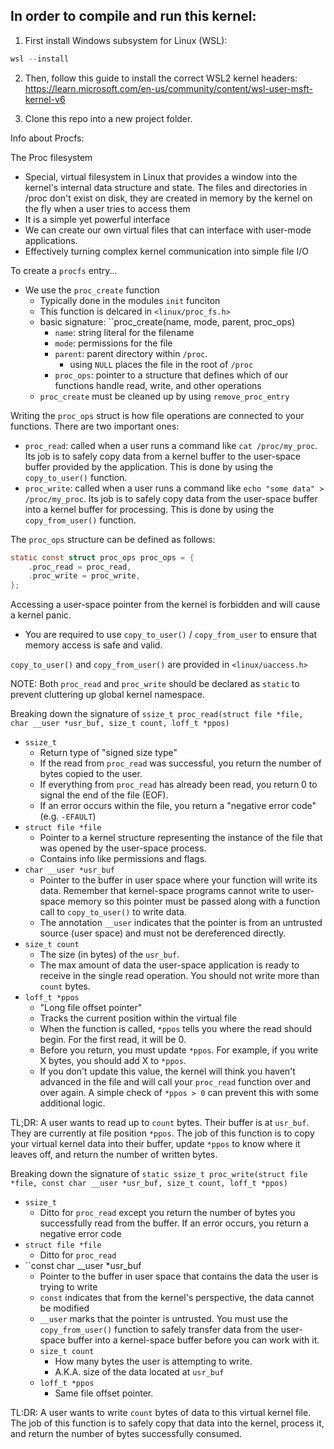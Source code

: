 ## In order to compile and run this kernel:

1. First install Windows subsystem for Linux (WSL):
```Powershell
wsl --install
```

2. Then, follow this guide to install the correct WSL2 kernel headers:
https://learn.microsoft.com/en-us/community/content/wsl-user-msft-kernel-v6


3. Clone this repo into a new project folder. 




Info about Procfs:

The Proc filesystem
- Special, virtual filesystem in Linux that provides a window into the kernel's internal data structure and state. The files and directories in /proc don't exist on disk, they are created in memory by the kernel on the fly when a user tries to access them
- It is a simple yet powerful interface 
- We can create our own virtual files that can interface with user-mode applications. 
- Effectively turning complex kernel communication into simple file I/O

To create a ``procfs`` entry...
- We use the ``proc_create`` function
	- Typically done in the modules ``init`` funciton
	- This function is delcared in ``<linux/proc_fs.h>``
	- basic signature: ``proc_create(name, mode, parent, proc_ops)
		- ``name``: string literal for the filename
		- ``mode``: permissions for the file
		- ``parent``: parent directory within ``/proc``. 
			- using ``NULL`` places the file in the root of ``/proc``
		- ``proc_ops``: pointer to a structure that defines which of our functions handle read, write, and other operations
	- ``proc_create`` must be cleaned up by using ``remove_proc_entry``


Writing the ``proc_ops`` struct is how file operations are connected to your functions. There are two important ones:
- ``proc_read``: called when a user runs a command like ``cat /proc/my_proc``. Its job is to safely copy data from a kernel buffer to the user-space buffer provided by the application. This is done by using the ``copy_to_user()`` function.
- ``proc_write``: called when a user runs a command like ``echo "some data" > /proc/my_proc``. Its job is to safely copy data from the user-space buffer into a kernel buffer for processing. This is done by using the ``copy_from_user()`` function.

The ``proc_ops`` structure can be defined as follows:
```c
static const struct proc_ops proc_ops = {
	.proc_read = proc_read,
	.proc_write = proc_write,
};
```

Accessing a user-space pointer from the kernel is forbidden and will cause a kernel panic. 
- You are required to use ``copy_to_user()`` / ``copy_from_user`` to ensure that memory access is safe and valid.

``copy_to_user()`` and ``copy_from_user()`` are provided in ``<linux/uaccess.h>`` 


NOTE: Both ``proc_read`` and ``proc_write`` should be declared as ``static`` to prevent cluttering up global kernel namespace.

Breaking down the signature of ``ssize_t proc_read(struct file *file, char __user *usr_buf, size_t count, loff_t *ppos)``
- ``ssize_t`` 
	- Return type of "signed size type"
	- If the read from ``proc_read`` was successful, you return the number of bytes copied to the user.
	- If everything from ``proc_read`` has already been read, you return 0 to signal the end of the file (EOF).
	- If an error occurs within the file, you return a "negative error code" (e.g. ``-EFAULT``)
- ``struct file *file`` 
	- Pointer to a kernel structure representing the instance of the file that was opened by the user-space process. 
	- Contains info like permissions and flags.
- ``char __user *usr_buf`` 
	- Pointer to the buffer in user space where your function will write its data. Remember that kernel-space programs cannot write to user-space memory so this pointer must be passed along with a function call to ``copy_to_user()`` to write data.
	- The annotation ``__user`` indicates that the pointer is from an untrusted source (user space) and must not be dereferenced directly.
- ``size_t count``
	- The size (in bytes) of the ``usr_buf``. 
	- The max amount of data the user-space application is ready to receive in the single read operation. You should not write more than ``count`` bytes.
- ``loff_t *ppos`` 
	- "Long file offset pointer"
	- Tracks the current position within the virtual file
	- When the function is called, ``*ppos`` tells you where the read should begin. For the first read, it will be 0.
	- Before you return, you must update ``*ppos``. For example, if you write X bytes, you should add X to ``*ppos``. 
	- If you don't update this value, the kernel will think you haven't advanced in the file and will call your ``proc_read`` function over and over again. A simple check of ``*ppos > 0`` can prevent this with some additional logic.

TL;DR: A user wants to read up to ``count`` bytes. Their buffer is at ``usr_buf``. They are currently at file position ``*ppos``. The job of this function is to copy your virtual kernel data into their buffer, update ``*ppos`` to know where it leaves off, and return the number of written bytes.

Breaking down the signature of ``static ssize_t proc_write(struct file *file, const char __user *usr_buf, size_t count, loff_t *ppos)``
- ``ssize_t``
	- Ditto for ``proc_read`` except you return the number of bytes you successfully read from the buffer. If an error occurs, you return a negative error code
- ``struct file *file``
	- Ditto for ``proc_read``
- ``const char __user *usr_buf
	- Pointer to the buffer in user space that contains the data the user is trying to write
	- ``const`` indicates that from the kernel's perspective, the data cannot be modified
	- ``__user`` marks that the pointer is untrusted. You must use the ``copy_from_user()`` function to safely transfer data from the user-space buffer into a kernel-space buffer before you can work with it. 
	- ``size_t count``
		- How many bytes the user is attempting to write. 
		- A.K.A. size of the data located at ``usr_buf``
	- ``loff_t *ppos`` 
		- Same file offset pointer. 

TL:DR: A user wants to write ``count`` bytes of data to this virtual kernel file. The job of this function is to safely copy that data into the kernel, process it, and return the number of bytes successfully consumed.






